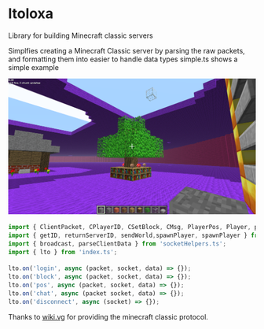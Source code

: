 # ltoloxa
Library for building Minecraft classic servers

Simplfies creating a Minecraft Classic server by parsing the raw packets, and formatting them into easier to handle data types
simple.ts shows a simple example

![Example of a minigame server](./assets/minigame.png)

```js
import { ClientPacket, CPlayerID, CSetBlock, CMsg, PlayerPos, Player, parseShort, parseString, parseTypes } from 'types.ts';
import { getID, returnServerID, sendWorld,spawnPlayer, spawnPlayer } from 'loginHelpers.ts';
import { broadcast, parseClientData } from 'socketHelpers.ts';
import { lto } from 'index.ts';

lto.on('login', async (packet, socket, data) => {});
lto.on('block', async (packet, socket, data) => {});
lto.on('pos', async (packet, socket, data) => {});
lto.on('chat', async (packet socket, data) => {});
lto.on('disconnect', async (socket) => {});
```


Thanks to [wiki.vg](https://wiki.vg/Classic_Protocol) for providing the minecraft classic protocol.
